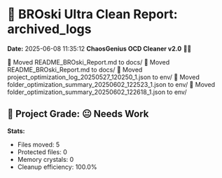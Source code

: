 # 🧹 BROski Ultra Clean Report: archived_logs
**Date:** 2025-06-08 11:35:12
**ChaosGenius OCD Cleaner v2.0** 🧠💜

📁 Moved README_BROski_Report.md to docs/
📁 Moved README_BROski_Report.md to docs/
📁 Moved project_optimization_log_20250527_120250_1.json to env/
📁 Moved folder_optimization_summary_20250602_122523_1.json to env/
📁 Moved folder_optimization_summary_20250602_122618_1.json to env/

## 🧠 Project Grade: 😐 Needs Work
**Stats:**
- Files moved: 5
- Protected files: 0
- Memory crystals: 0
- Cleanup efficiency: 100.0%